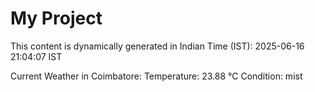 # My Project

This content is dynamically generated in Indian Time (IST): 2025-06-16 21:04:07 IST


Current Weather in Coimbatore:
Temperature: 23.88 °C
Condition: mist
